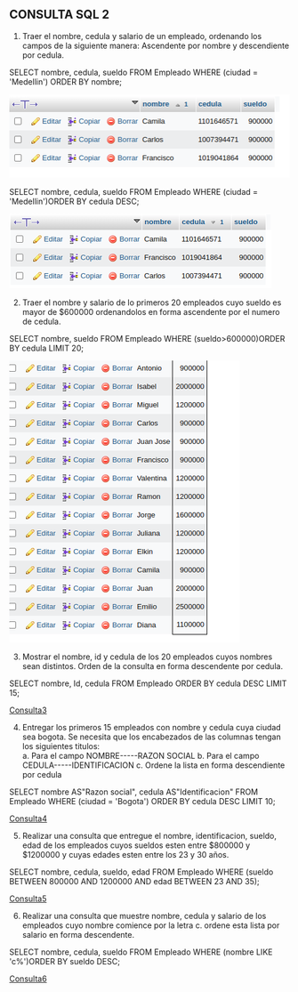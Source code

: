 ## CONSULTA SQL 2

1. Traer el nombre, cedula y salario de un empleado, ordenando los campos de la siguiente manera: Ascendente por nombre y descendiente por cedula.

SELECT nombre, cedula, sueldo FROM Empleado WHERE (ciudad = 'Medellin') ORDER BY nombre;

![Consulta1](img/consulta1.png "Consulta1")

SELECT nombre, cedula, sueldo FROM Empleado WHERE (ciudad = 'Medellin')ORDER BY cedula DESC;

![Consulta1.2](img/cosnulta1.2.png "Consulta1.2")

2. Traer el nombre y salario de lo primeros 20 empleados cuyo sueldo es mayor de $600000 ordenandolos en forma ascendente por el numero de cedula.

SELECT nombre, sueldo FROM Empleado WHERE (sueldo>600000)ORDER BY cedula LIMIT 20;

![Consulta2](img/consulta2.png "Consulta2")

3. Mostrar el nombre, id y cedula de los 20 empleados cuyos nombres sean distintos. Orden de la consulta en forma descendente por cedula.

SELECT nombre, Id, cedula FROM Empleado ORDER BY cedula DESC LIMIT 15;

[Consulta3](img/consulta3.png "Consulta3")

4. Entregar los primeros 15 empleados con nombre y cedula cuya ciudad sea bogota. Se necesita que los encabezados de las columnas tengan los siguientes titulos:  
      a. Para el campo NOMBRE-----RAZON SOCIAL
      b. Para el campo CEDULA-----IDENTIFICACION
      c. Ordene la lista en forma descendiente por cedula
    
SELECT nombre AS"Razon social", cedula AS"Identificacion" FROM Empleado WHERE (ciudad = 'Bogota') ORDER BY cedula DESC LIMIT 10;

[Consulta4](img/consulta4.png "Consulta4")

5. Realizar una consulta que entregue el nombre, identificacion, sueldo, edad de los empleados cuyos sueldos esten entre $800000 y $1200000 y cuyas edades esten entre los 23 y 30 años. 

SELECT nombre, cedula, sueldo, edad FROM Empleado WHERE (sueldo BETWEEN 800000 AND 1200000 AND edad BETWEEN 23 AND 35);

[Consulta5](img/consulta5.png "Consulta5")

6. Realizar una consulta que muestre nombre, cedula y salario de los empleados cuyo nombre comience por la letra c. ordene esta lista por salario en forma descendente.

SELECT nombre, cedula, sueldo FROM Empleado WHERE (nombre LIKE 'c%')ORDER BY sueldo DESC;

[Consulta6](img/consulta6.png "Consulta6")
